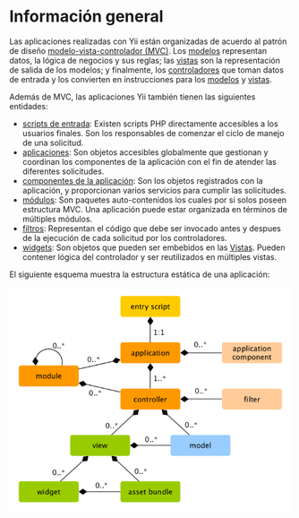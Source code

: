 Información general
===================

Las aplicaciones realizadas con Yii están organizadas de acuerdo al patrón de diseño [modelo-vista-controlador (MVC)](http://es.wikipedia.org/wiki/Modelo%E2%80%93vista%E2%80%93controlador). Los
[modelos](structure-models.md) representan datos, la lógica de negocios y sus reglas; las [vistas](structure-views.md) 
son la representación de salida de los modelos; y finalmente, los [controladores](structure-controllers.md) que toman datos de entrada y los convierten en instrucciones para los [modelos](structure-models.md) y [vistas](structure-views.md). 

Además de MVC, las aplicaciones Yii también tienen las siguientes entidades:

* [scripts de entrada](structure-entry-scripts.md): Existen scripts PHP directamente accesibles a los usuarios finales.
  Son los responsables de comenzar el ciclo de manejo de una solicitud.
* [aplicaciones](structure-applications.md): Son objetos accesibles globalmente que gestionan y coordinan los componentes 
  de la aplicación con el fin de atender las diferentes solicitudes. 
* [componentes de la aplicación](structure-application-components.md): Son los objetos registrados con la aplicación, y
  proporcionan varios servicios para cumplir las solicitudes.
* [módulos](structure-modules.md): Son paquetes auto-contenidos los cuales por si solos poseen estructura MVC.
  Una aplicación puede estar organizada en términos de múltiples módulos.
* [filtros](structure-filters.md): Representan el código que debe ser invocado antes y despues de la ejecución de cada
  solicitud por los controladores.
* [widgets](structure-widgets.md): Son objetos que pueden ser embebidos en las [Vistas](structure-views.md). Pueden
  contener lógica del controlador y ser reutilizados en múltiples vistas.

El siguiente esquema muestra la estructura estática de una aplicación:

![Estructura estática de una aplicación](images/application-structure.png)
